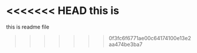 <<<<<<< HEAD
this is 
=======
this is readme file 
>>>>>>> 0f3fc6f6771ae00c64174100e13e2aa474be3ba7
